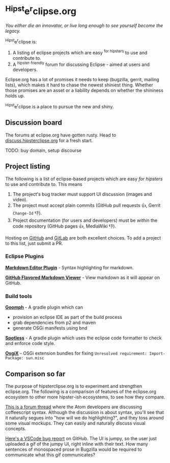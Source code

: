 # <sup>Hipst</sup>e<sup>r</sup>clipse.org

*You either die an innovator, or live long enough to see yourself become the legacy.*

<sup>Hipst</sup>e<sup>r</sup>clipse is:

1. A listing of eclipse projects which are easy <sup>for hipsters</sup> to use and contribute to.
2. A <sup>hipster-friendly</sup> forum for discussing Eclipse - aimed at users and developers.

Eclipse.org has a lot of promises it needs to keep (bugzilla, gerrit, mailing lists), which makes it hard to chase the newest shiniest thing.  Whether those promises are an asset or a liability depends on whether the shininess holds up.

<sup>Hipst</sup>e<sup>r</sup>clipse is a place to pursue the new and shiny.

## Discussion board

The forums at eclipse.org have gotten rusty.  Head to [discuss.hipsterclipse.org](discuss.hipsterclipse.org) for a fresh start.

TODO: buy domain, setup discourse

## Project listing

The following is a list of eclipse-based projects which are easy *for hipsters* to use and contribute to. This means

1. The project's bug tracker must support UI discussion (images and video).
2. The project must accept plain commits (GitHub pull requests :thumbsup:, Gerrit `Change-Id` :thumbsdown:).
3. Project documentation (for users and developers) must be *within* the code repository (GitHub pages :thumbsup:, MediaWiki :thumbsdown:).

Hosting on [GitHub](https://github.com/) and [GitLab](https://about.gitlab.com/) are both excellent choices.  To add a project to this list, just submit a PR.

### Eclipse Plugins

**[Markdown Editor Plugin](https://github.com/winterstein/Eclipse-Markdown-Editor-Plugin)** - Syntax highlighting for markdown.

**[GitHub Flavored Markdown Viewer](https://github.com/satyagraha/gfm_viewer)** - View markdown as it will appear on GitHub.

### Build tools

**[Goomph](https://github.com/diffplug/goomph)** - A gradle plugin which can
- provision an eclipse IDE as part of the build process
- grab dependencies from p2 and maven
- generate OSGi manifests using bnd

**[Spotless](https://github.com/diffplug/spotless)** - A gradle plugin which uses the eclipse code formatter to check and enforce code style.

**[OsgiX](https://github.com/diffplug/osgiX)** - OSGi extension bundles for fixing `Unresolved requirement: Import-Package: sun.misc`

## Comparison so far

The purpose of hipsterclipse.org is to experiment and strengthen eclipse.org.  The following is a comparison of features of the eclipse.org ecosystem to other more hipster-ish ecosystems, to see how they compare.

[This is a forum thread](https://discuss.atom.io/t/proposal-real-es6-js-with-coffeescript-syntax/21396) where the Atom developers are discussing coffeescript syntax.  Although the discussion is about syntax, you'll see that it naturally segues into "how will we do highlighting?", and they toss around some visual mockups.  They can easily and naturally discuss visual concepts.

[Here's a VSCode bug report](https://github.com/Microsoft/vscode/issues/11689) on GitHub.  The UI is jumpy, so the user just uploaded a gif of the jumpy UI, right inline with their text.  How many sentences of monospaced prose in Bugzilla would be required to communicate what this gif communicates?
